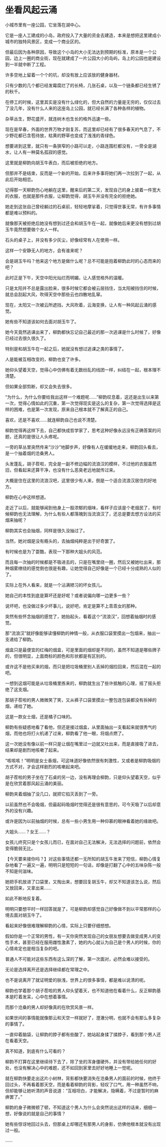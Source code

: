 # 坐看风起云涌

小城市里有一座公园，它坐落在湖中心。

它是一座人工建成的小岛，政府投入了大量的资金去建造，本来是想把这里建成小城市的独特风景区，变成一个商业区的。

但最后因为各种原因，导致这个小岛的大小无法达到预期的标准，原本是一个公园，边上一圈的商业街，现在就建成了一片公园大小的岛屿，岛上的公园也是建设到一半就中断了工程。

许多空地上留着一个个的坑，却没有放上应该放的健身器材。

只有少数的几个都已经发霉腐烂了的长椅，几张石桌，以及一个链条都已经生锈了的秋千。

在停工的时候，这里其实是没有什么绿化的，但大自然的力量是无穷的，仅仅过去了没几年，没有什么人来的这座岛上公园，就已经长满了各种各样的植物。

杂草丛生，野花盛开，就连树木也生长的格外迅速一些。

现在是早春，外面的世界万物才刚复苏，而这里却已经有了很多春天的气息了，不少野花都已含苞待放，枯黄的野草也变成了浅浅的青绿色。

想要进到这里，就只有一条狭窄的小路可以走，小路连围栏都没有，一旁全是湖水，让人有一种莫名孤寂的感觉。

这里就是柳韵向胡玉牛表白，而后被拒绝的地方。

但那并不是结束，反而是一个新的开始，后来许多事将她们再一次拉到了一起，从此后开始相恋。

记得那一天柳韵伤心地躺在这里，醒来后的第二天，发现自己的身上披着一件宽大的衣服，也就是那件衣服，让柳韵觉得，胡玉牛并没有完全的拒绝她。

她走到这张自己曾经躺过的石桌前，轻轻地摩挲着，只觉得世事无常，有许多事情都是难以预料的。

就像那天被拒绝后她没有想到过还会和胡玉牛在一起，就像她后来更没有想到过胡玉牛竟然想要做个女人一样。

石头的桌子上，并没有多少灰尘，好像经常有人在使用一样。

这样一个安静无人的地方，会有谁来呢？

会是胡玉牛吗？他来这个地方是做什么呢？总不可能是抱着柳韵此时的心态而来的吧？

此时正是下午，天空中阳光灿烂而明媚，让人感觉格外的温暖。

只是太阳并不总是露出脸来，很多时候它都会被云层挡住，当太阳被挡住的时候，就总会刮起大风，吹得天空中那些云也四散地乱窜。

现在，太阳又一次被云所遮挡，大风吹着，云海变换，让人有一种风起云涌的感觉。

她有些不知道该如何去面对胡玉牛了。

她今天竟然逃课出来了，柳韵都快忘记自己最近的那一次逃课是什么时候了，好像已经过去很久很久了。

特别是和胡玉牛在一起之后，她就没有想过逃课之类的事情了。

人是能被互相改变的，柳韵也变了许多。

她仰头望着天空，觉得心中仿佛有着无数纷乱的线团一样，纠结在一起，根本理不清楚。

但如果全部剪断，却又会失去很多。

“为什么，为什么你要给我出这样一个难题呢……”柳韵叹息着，这还是出生以来第一次，觉得心情如此的沉重，第一次觉得现实是这么的复杂，第一次觉得选择是这样的困难，也是第一次发现，原来自己根本就不了解真正的自己。

喜欢，还是不喜欢……就连柳韵自己也说不清楚。

柳韵觉得再这样下去，自己都快成哲学家了，思考这种好像永远没有正确答案的问题，还真的是很让人头疼呢。

一旁的草丛里突然传来“沙沙”地脚步声，好像有人在缓缓地走来，柳韵回头看去，是一个抽着烟的沧桑男人。

头发蓬乱，胡子茬啦，完全是一副不修边幅的流浪汉的模样，不过他的衣服虽然旧，但看起来还算干净，也没有什么恶臭老远地就传过来。

大概是住在这里的流浪汉吧，这里很少有人来，倒是一个适合流浪汉居住的好地方。

柳韵在心中这样想道。

走近了以后，就能够闻到他身上一股浓郁的烟味，看样子应该是个老烟民了，有时候柳韵也无法理解，为什么有些人都落魄到当流浪汉了，还总是要去想方设法的买烟来抽呢？

柳韵其实也会抽烟，同样是很久没抽过了。

当然，她对烟是没有瘾头的，去抽烟纯粹是出于好奇罢了。

有时候也是为了耍酷，表现一下那种大姐头的风范。

而且每一次抽的时候都是不吸进去的，只是在嘴里绕一圈，然后又被她吐出来，那种烟雾缭绕的感觉倒也很是有趣，让她觉得自己好像是一个已经十分成熟的人似的了。

实际上在外人看来，就是一个沾满陋习的坏女孩儿。

她自己的本性到底是算坏还是好呢？或者说偏向哪一边更多一些？

说坏吧，也没做过多少坏事儿，说好吧，肯定是算不上乖乖女的那种。

突然有些怀念抽烟的感觉了，她抬起头，看着这个“流浪汉”，回想着抽烟时的感觉。

那“流浪汉”就好像能够读懂柳韵的神情一般，从衣服口袋里摸出一包烟来，抽出一支递给了柳韵。

烟盒只是最便宜的红梅的烟盒，可是里面的烟却是不同的，虽然不知道是哪些牌子的，但很明显，上面商标的颜色和形状都是有区别的。

或许这不是他买来的烟，而只是把垃圾桶里别人丢掉的烟捡回来，然后混在一起的吧。

一想到这烟可能是从垃圾桶里拣来的，柳韵就生出了些许抵触的心理，摇了摇头拒绝了这支烟。

那胡子茬啦的男人微微笑了笑，又从裤子口袋里摸出一整包连包装都没有拆掉的烟，递给了她。

这是一款女士烟，还是橘子口味的。

柳韵有些疑惑地看了看他，但还是接过烟盒，从里面抽出一支看起来就很秀气的烟，而他也将打火机递了过来，柳韵看了他一眼，将烟点燃了。

这一次她没有像以前一样只是让烟在嘴里过一边就又吐出来，而是直接吸了进去，结果却是剧烈地咳嗽了起来。

“咳咳咳！”明明是女士香烟，可这味道好像依然很有刺激性，又或者是柳韵吸烟的方式不对，才会这样剧烈的咳嗽起来吧。

胡子茬啦的男子坐在了石桌的另一边，没有再理会柳韵，只是仰头望着天空，似乎是在欣赏着那风起云涌的美丽。

柳韵夹着烟抽了没几口，就把它掐灭丢到了一旁。

以前虽然也不会吸烟，但最起码吸烟时觉得还是很有意思的，可今天吸了以后却意外的没有兴趣。

或许是因为以前抽烟的时候，总有一些小男生用一种仰慕的眼神看着她的缘故吧。

大姐头……？女王……？

女孩儿终究只是个女孩儿而已，在面对自己无法解决，无法选择的问题前，依然会变得脆弱无比。

【今天要来接你吗？】对这些事情还都一无所知的胡玉牛发来了短信，柳韵心情复杂地看了一遍又一遍，明明只是短短的一句话，却像是打翻了心中的五味杂陈一般不知是何滋味。

她把手机放进了口袋里，又掏出来，想要回复胡玉牛，却又不知道该怎么说，然后又放回来，又拿出来……

如此不断地反复着。

明明只要想平时一样回答就是了，可是柳韵却感觉自己好像做不到以平常那样的心境去面对胡玉牛了。

看起来好像很难理解柳韵的心情，实际上只要仔细想想。

假如你是一个正常的男性，有一天你突然发现自己的女朋友想要去做变成男人的变性手术，甚至已经在服用雌性激素了，她的内心就认为自己是个男人的时候，你的心情肯定也是相当复杂的吧。

普通人不可能对这些东西有这么深的了解，第一次面对，必然会难以接受的。

无论是选择离开还是选择继续都在常理之中。

也不是说离开了就证明爱的肤浅，世界上的很多事情，都是难以说清的呢。

柳韵也学着那个胡子茬啦的男人仰头望着天，也不知道他在看着什么，反正柳韵基本是盯着发呆，心中在想着事情。

而那个沧桑的男人却好像真的在欣赏风景一样。

如果世间的事情能就像那云和天空一样就好了，澄澈分明，也就不会有那么多复杂的事情了。

一直仰着脑袋，让柳韵的脖子都有些酸了，她站起身揉了揉脖子，看到那个男人还在看着天空。

真不知道，到底有什么可看的？

柳韵不打算在这里继续待下去了，除了坐的浑身僵硬外，并没有带给她任何的好处，也没有解决心中的难题，还不如回到家里去好好地睡上一觉呢。

就在柳韵快要走出这片小树林，背影都快要消失在沧桑男人的面前的时候，他终于回过头，不再看着那天空，而是看着柳韵的背影，轻叹了口气，用一种虽然不响，但却能够让她听清的声音说道：“互相坦白，才能解决，隐瞒着，不过是暂时的麻痹罢了。”

柳韵的身子微微顿了顿，不知道这个男人为什么会突然说出这样的话来，细细一想，好像说的就是自己的事情？

她有些惊讶地回过头去，但那桌上却哪还有那男人的身影，仿佛他根本就没有出现过一般。

……
